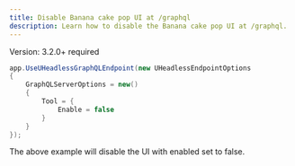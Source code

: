 ```yaml
---
title: Disable Banana cake pop UI at /graphql
description: Learn how to disable the Banana cake pop UI at /graphql.
---
```


Version: 3.2.0+ required

```csharp
app.UseUHeadlessGraphQLEndpoint(new UHeadlessEndpointOptions
{
    GraphQLServerOptions = new()
    {
        Tool = {
            Enable = false
        }
    }
});
```

The above example will disable the UI with enabled set to false.